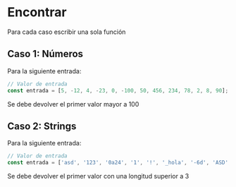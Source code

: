 # Encontrar

Para cada caso escribir una sola función

## Caso 1: Números
Para la siguiente entrada:
```js
// Valor de entrada
const entrada = [5, -12, 4, -23, 0, -100, 50, 456, 234, 78, 2, 8, 90];
```
Se debe devolver el primer valor mayor a 100

## Caso 2: Strings
Para la siguiente entrada:
```js
// Valor de entrada
const entrada = ['asd', '123', '0a24', '1', '!', '_hola', '-6d', 'ASD', "??"];
```
Se debe devolver el primer valor con una longitud superior a 3